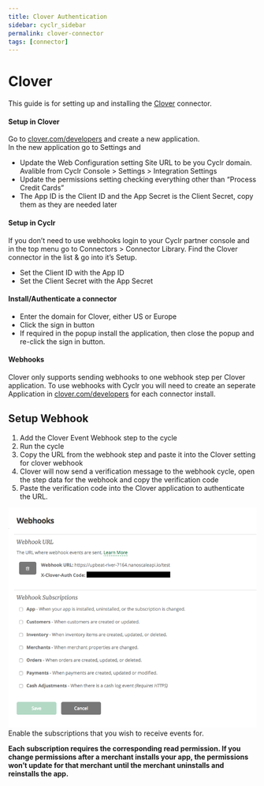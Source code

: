 ```yaml
---
title: Clover Authentication
sidebar: cyclr_sidebar
permalink: clover-connector
tags: [connector]
---
```


# Clover #

This guide is for setting up and installing the [Clover](https://cyclr.com/integrate/clover) connector.

#### Setup in Clover

Go to [clover.com/developers](https://www.clover.com/developers/) and create a new application.  
In the new application go to Settings and

*   Update the Web Configuration setting Site URL to be you Cyclr domain. Avalible from Cyclr Console > Settings > Integration Settings
*   Update the permissions setting checking everything other than “Process Credit Cards”
*   The App ID is the Client ID and the App Secret is the Client Secret, copy them as they are needed later

#### Setup in Cyclr

If you don’t need to use webhooks login to your Cyclr partner console and in the top menu go to Connectors > Connector Library. Find the Clover connector in the list & go into it’s Setup.

*   Set the Client ID with the App ID
*   Set the Client Secret with the App Secret

#### Install/Authenticate a connector

*   Enter the domain for Clover, either US or Europe
*   Click the sign in button
*   If required in the popup install the application, then close the popup and re-click the sign in button.

#### Webhooks

Clover only supports sending webhooks to one webhook step per Clover application. To use webhooks with Cyclr you will need to create an seperate Application in [clover.com/developers](https://www.clover.com/developers/) for each connector install.

Setup Webhook
-------------

1.  Add the Clover Event Webhook step to the cycle
2.  Run the cycle
3.  Copy the URL from the webhook step and paste it into the Clover setting for clover webhook
4.  Clover will now send a verification message to the webhook cycle, open the step data for the webhook and copy the verification code
5.  Paste the verification code into the Clover application to authenticate the URL.

![Clover Webhooks](./images/clover-webhooks-1.png)Enable the subscriptions that you wish to receive events for.

**Each subscription requires the corresponding read permission. If you change permissions after a merchant installs your app, the permissions won’t update for that merchant until the merchant uninstalls and reinstalls the app.**